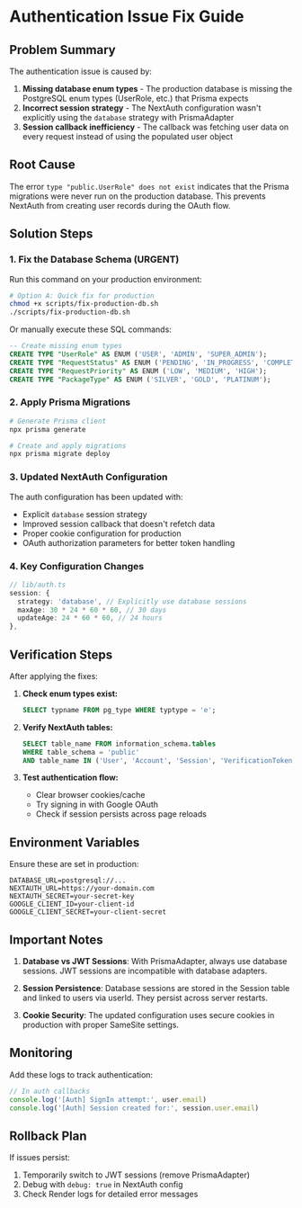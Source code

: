 # Authentication Issue Fix Guide

## Problem Summary

The authentication issue is caused by:
1. **Missing database enum types** - The production database is missing the PostgreSQL enum types (UserRole, etc.) that Prisma expects
2. **Incorrect session strategy** - The NextAuth configuration wasn't explicitly using the `database` strategy with PrismaAdapter
3. **Session callback inefficiency** - The callback was fetching user data on every request instead of using the populated user object

## Root Cause

The error `type "public.UserRole" does not exist` indicates that the Prisma migrations were never run on the production database. This prevents NextAuth from creating user records during the OAuth flow.

## Solution Steps

### 1. Fix the Database Schema (URGENT)

Run this command on your production environment:

```bash
# Option A: Quick fix for production
chmod +x scripts/fix-production-db.sh
./scripts/fix-production-db.sh
```

Or manually execute these SQL commands:

```sql
-- Create missing enum types
CREATE TYPE "UserRole" AS ENUM ('USER', 'ADMIN', 'SUPER_ADMIN');
CREATE TYPE "RequestStatus" AS ENUM ('PENDING', 'IN_PROGRESS', 'COMPLETED', 'CANCELLED');
CREATE TYPE "RequestPriority" AS ENUM ('LOW', 'MEDIUM', 'HIGH');
CREATE TYPE "PackageType" AS ENUM ('SILVER', 'GOLD', 'PLATINUM');
```

### 2. Apply Prisma Migrations

```bash
# Generate Prisma client
npx prisma generate

# Create and apply migrations
npx prisma migrate deploy
```

### 3. Updated NextAuth Configuration

The auth configuration has been updated with:
- Explicit `database` session strategy
- Improved session callback that doesn't refetch data
- Proper cookie configuration for production
- OAuth authorization parameters for better token handling

### 4. Key Configuration Changes

```typescript
// lib/auth.ts
session: {
  strategy: 'database', // Explicitly use database sessions
  maxAge: 30 * 24 * 60 * 60, // 30 days
  updateAge: 24 * 60 * 60, // 24 hours
},
```

## Verification Steps

After applying the fixes:

1. **Check enum types exist:**
   ```sql
   SELECT typname FROM pg_type WHERE typtype = 'e';
   ```

2. **Verify NextAuth tables:**
   ```sql
   SELECT table_name FROM information_schema.tables 
   WHERE table_schema = 'public' 
   AND table_name IN ('User', 'Account', 'Session', 'VerificationToken');
   ```

3. **Test authentication flow:**
   - Clear browser cookies/cache
   - Try signing in with Google OAuth
   - Check if session persists across page reloads

## Environment Variables

Ensure these are set in production:

```env
DATABASE_URL=postgresql://...
NEXTAUTH_URL=https://your-domain.com
NEXTAUTH_SECRET=your-secret-key
GOOGLE_CLIENT_ID=your-client-id
GOOGLE_CLIENT_SECRET=your-client-secret
```

## Important Notes

1. **Database vs JWT Sessions**: With PrismaAdapter, always use database sessions. JWT sessions are incompatible with database adapters.

2. **Session Persistence**: Database sessions are stored in the Session table and linked to users via userId. They persist across server restarts.

3. **Cookie Security**: The updated configuration uses secure cookies in production with proper SameSite settings.

## Monitoring

Add these logs to track authentication:

```typescript
// In auth callbacks
console.log('[Auth] SignIn attempt:', user.email)
console.log('[Auth] Session created for:', session.user.email)
```

## Rollback Plan

If issues persist:
1. Temporarily switch to JWT sessions (remove PrismaAdapter)
2. Debug with `debug: true` in NextAuth config
3. Check Render logs for detailed error messages